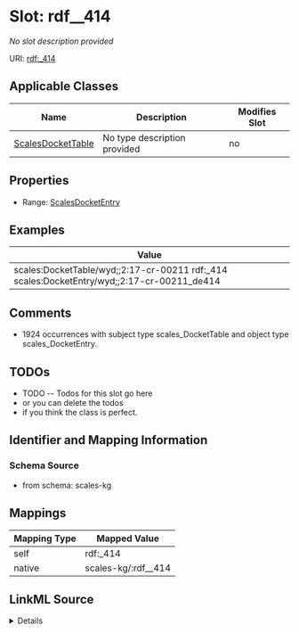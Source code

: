 

# Slot: rdf__414


_No slot description provided_





URI: [rdf:_414](http://www.w3.org/1999/02/22-rdf-syntax-ns#_414)



<!-- no inheritance hierarchy -->





## Applicable Classes

| Name | Description | Modifies Slot |
| --- | --- | --- |
| [ScalesDocketTable](../classes/ScalesDocketTable.md) | No type description provided |  no  |







## Properties

* Range: [ScalesDocketEntry](../classes/ScalesDocketEntry.md)






## Examples

| Value |
| --- |
| scales:DocketTable/wyd;;2:17-cr-00211 rdf:_414 scales:DocketEntry/wyd;;2:17-cr-00211_de414 |

## Comments

* 1924 occurrences with subject type scales_DocketTable and object type scales_DocketEntry.

## TODOs

* TODO -- Todos for this slot go here
* or you can delete the todos
* if you think the class is perfect.

## Identifier and Mapping Information







### Schema Source


* from schema: scales-kg




## Mappings

| Mapping Type | Mapped Value |
| ---  | ---  |
| self | rdf:_414 |
| native | scales-kg/:rdf__414 |




## LinkML Source

<details>
```yaml
name: rdf__414
description: No slot description provided
todos:
- TODO -- Todos for this slot go here
- or you can delete the todos
- if you think the class is perfect.
comments:
- 1924 occurrences with subject type scales_DocketTable and object type scales_DocketEntry.
examples:
- value: scales:DocketTable/wyd;;2:17-cr-00211 rdf:_414 scales:DocketEntry/wyd;;2:17-cr-00211_de414
from_schema: scales-kg
rank: 1000
slot_uri: rdf:_414
alias: rdf__414
domain_of:
- scales_DocketTable
range: scales_DocketEntry

```
</details>